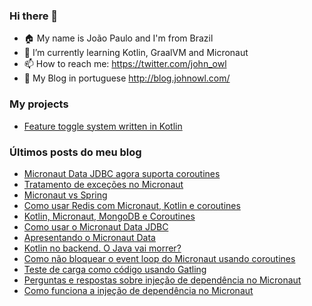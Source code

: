 ### Hi there 👋

- 🏠  My name is João Paulo and I'm from Brazil
- 🌱  I’m currently learning Kotlin, GraalVM and Micronaut
- 📫  How to reach me: https://twitter.com/john_owl
- 📄  My Blog in portuguese http://blog.johnowl.com/ 

### My projects
- [Feature toggle system written in Kotlin](https://github.com/johnowl/owl-rules)

### Últimos posts do meu blog

- [Micronaut Data JDBC agora suporta coroutines](https://blog.johnowl.com/micronaut-data-jdbc-agora-suporta-coroutines/)
- [Tratamento de exceções no Micronaut](https://blog.johnowl.com/tratamento-de-excecoes-no-micronaut/)
- [Micronaut vs Spring](https://blog.johnowl.com/micronaut-vs-spring/)
- [Como usar Redis com Micronaut, Kotlin e coroutines](https://blog.johnowl.com/como-usar-redis-com-micronaut-kotlin-e-coroutines/)
- [Kotlin, Micronaut, MongoDB e Coroutines](https://blog.johnowl.com/kotlin-micronaut-mongodb-e-coroutines/)
- [Como usar o Micronaut Data JDBC](https://blog.johnowl.com/como-usar-o-micronaut-data-jdbc/)
- [Apresentando o Micronaut Data](https://blog.johnowl.com/apresentando-o-micronaut-data/)
- [Kotlin no backend. O Java vai morrer?](https://blog.johnowl.com/kotlin-no-backend-o-java-vai-morrer/)
- [Como não bloquear o event loop do Micronaut usando coroutines](https://blog.johnowl.com/como-nao-bloquear-o-event-loop-do-micronaut/)
- [Teste de carga como código usando Gatling](https://blog.johnowl.com/teste-de-carga-como-codigo-usando-gatling/)
- [Perguntas e respostas sobre injeção de dependência no Micronaut](https://blog.johnowl.com/perguntas-e-respostas-sobre-injecao-de-dependencia-no-micronaut/)
- [Como funciona a injeção de dependência no Micronaut](https://blog.johnowl.com/como-funciona-a-injecao-de-dependencia-no-micronaut/)
